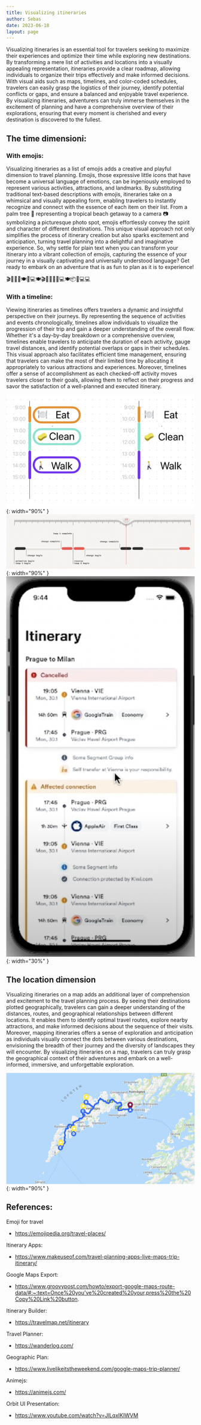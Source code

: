 ```yaml
---
title: Visualizing itineraries
author: Sebas
date: 2023-06-18
layout: page
---
```


Visualizing itineraries is an essential tool for travelers seeking to maximize their experiences and optimize their time while exploring new destinations. By transforming a mere list of activities and locations into a visually appealing representation, itineraries provide a clear roadmap, allowing individuals to organize their trips effectively and make informed decisions. With visual aids such as maps, timelines, and color-coded schedules, travelers can easily grasp the logistics of their journey, identify potential conflicts or gaps, and ensure a balanced and enjoyable travel experience. By visualizing itineraries, adventurers can truly immerse themselves in the excitement of planning and have a comprehensive overview of their explorations, ensuring that every moment is cherished and every destination is discovered to the fullest.

## The time dimensioni:

### With emojis:

Visualizing itineraries as a list of emojis adds a creative and playful dimension to travel planning. Emojis, those expressive little icons that have become a universal language of emotions, can be ingeniously employed to represent various activities, attractions, and landmarks. By substituting traditional text-based descriptions with emojis, itineraries take on a whimsical and visually appealing form, enabling travelers to instantly recognize and connect with the essence of each item on their list. From a palm tree 🌴 representing a tropical beach getaway to a camera 📷 symbolizing a picturesque photo spot, emojis effortlessly convey the spirit and character of different destinations. This unique visual approach not only simplifies the process of itinerary creation but also sparks excitement and anticipation, turning travel planning into a delightful and imaginative experience. So, why settle for plain text when you can transform your itinerary into a vibrant collection of emojis, capturing the essence of your journey in a visually captivating and universally understood language? Get ready to embark on an adventure that is as fun to plan as it is to experience!

🎬🚶🛒🚶🍽️🧽💻🍽️🎬🚶😴🚶🛒💻🍽️📦🧽💻💻

### With a timeline:

Viewing itineraries as timelines offers travelers a dynamic and insightful perspective on their journeys. By representing the sequence of activities and events chronologically, timelines allow individuals to visualize the progression of their trip and gain a deeper understanding of the overall flow. Whether it's a day-by-day breakdown or a comprehensive overview, timelines enable travelers to anticipate the duration of each activity, gauge travel distances, and identify potential overlaps or gaps in their schedules. This visual approach also facilitates efficient time management, ensuring that travelers can make the most of their limited time by allocating it appropriately to various attractions and experiences. Moreover, timelines offer a sense of accomplishment as each checked-off activity moves travelers closer to their goals, allowing them to reflect on their progress and savor the satisfaction of a well-planned and executed itinerary.


![](/assets/images/2023-06-19-visualizing-itineraries-img/image_timeline.png){: width="90%" }
![](/assets/images/2023-06-19-visualizing-itineraries-img/animejs.png){: width="90%" }
![](/assets/images/2023-06-19-visualizing-itineraries-img/orbitui.png){: width="30%" }


## The location dimension

Visualizing itineraries on a map adds an additional layer of comprehension and excitement to the travel planning process. By seeing their destinations plotted geographically, travelers can gain a deeper understanding of the distances, routes, and geographical relationships between different locations. It enables them to identify optimal travel routes, explore nearby attractions, and make informed decisions about the sequence of their visits. Moreover, mapping itineraries offers a sense of exploration and anticipation as individuals visually connect the dots between various destinations, envisioning the breadth of their journey and the diversity of landscapes they will encounter. By visualizing itineraries on a map, travelers can truly grasp the geographical context of their adventures and embark on a well-informed, immersive, and unforgettable exploration.

![](/assets/images/2023-06-19-visualizing-itineraries-img/map_iti.png){: width="90%" }

## References:

Emoji for travel
- https://emojipedia.org/travel-places/

Itinerary Apps: 
- https://www.makeuseof.com/travel-planning-apps-live-maps-trip-itinerary/

Google Maps Export: 
- https://www.groovypost.com/howto/export-google-maps-route-data/#:~:text=Once%20you've%20created%20your,press%20the%20Copy%20Link%20button. 

Itinerary Builder:
- https://travelmap.net/itinerary 

Travel Planner: 
- https://wanderlog.com/

Geographic Plan:
- https://www.livelikeitstheweekend.com/google-maps-trip-planner/

Animejs:
- https://animejs.com/

Orbit UI Presentation:
- https://www.youtube.com/watch?v=JlLqxIKIWVM